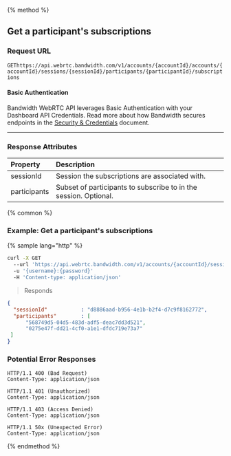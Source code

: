 {% method %}

## Get a participant's subscriptions


### Request URL
<code class="get">GET</code>`https://api.webrtc.bandwidth.com/v1/accounts/{accountId}/accounts/{accountId}/sessions/{sessionId}/participants/{participantId}/subscriptions`

#### Basic Authentication

Bandwidth WebRTC API leverages Basic Authentication with your Dashboard API Credentials. Read more about how Bandwidth secures endpoints in the [Security & Credentials](../../../guides/accountCredentials.md) document.

---


### Response Attributes
| Property                    | Description                                                                                       
|:----------------------------|:--------------------------------------------------------------------------------------------------
| sessionId                   | Session the subscriptions are associated with.                                                    
| participants                | Subset of participants to subscribe to in the session. Optional.                                  



{% common %}

### Example: Get a participant's subscriptions

{% sample lang="http" %}
```bash
curl -X GET 
  --url 'https://api.webrtc.bandwidth.com/v1/accounts/{accountId}/sessions/{sessionId}/participants/{participantId}/subscriptions' 
  -u '{username}:{password}' 
  -H 'Content-type: application/json' 
```

> Responds

```json
{
  "sessionId"           : "d8886aad-b956-4e1b-b2f4-d7c9f8162772",
  "participants"        : [
      "568749d5-04d5-483d-adf5-deac7dd3d521",
      "0275e47f-dd21-4cf0-a1e1-dfdc719e73a7"
 ]
}
```

### Potential Error Responses

```http
HTTP/1.1 400 (Bad Request)
Content-Type: application/json
```

```http
HTTP/1.1 401 (Unauthorized)
Content-Type: application/json
```

```http
HTTP/1.1 403 (Access Denied)
Content-Type: application/json
```

```http
HTTP/1.1 50x (Unexpected Error)
Content-Type: application/json
```

{% endmethod %}